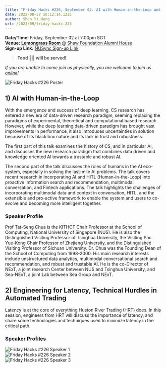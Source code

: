 ```yaml
---
title: "Friday Hacks #226, September 02: AI with Human-in-the-Loop and Engineering for Latency"
date: 2022-08-27 10:12:14.1235
author: Shen Yi Hong
url: /2022/09/friday-hacks-226
---
```


**Date/Time:** Friday, September 02 at 7:00pm SGT<br />
**Venue:** [**Lemongrass Room** @ Shaw Foundation Alumni House](https://goo.gl/maps/V1U2CYeW4Ct6Hu6g9)<br />
**Sign-up Link:** [NUSync Sign-up Link](https://nus.campuslabs.com/engage/submitter/form/start/555162)<br />

> **Food 🍱🍚 will be served!**

_If you are unable to come join us physically, you are welcome to join us [online](https://nus-sg.zoom.us/j/83482473723?pwd=TW5nWitzRFlhOWdLaEVKYlVGMjJDdz09)!_

<img src="/img/2022/fh/226/226.png" alt="Friday Hacks #226 Poster" /><br />

## 1) AI with Human-in-the-Loop

With the emergence and success of deep learning, CS research has entered a new era of data-driven research paradigm, seeming replacing the paradigms of experimental, theoretical and computational based research. However, while the deep learning data-driven paradigm has brought vast improvements in performance, it also introduces uncertainties in solution because of its black box nature and its lack in trust and robustness. 

The first part of this talk examines the history of CS, and in particular AI, and discusses the new research paradigm that combines data driven and knowledge oriented AI towards a trustable and robust AI.

The second part of the talk discusses the roles of humans in the AI eco-system, especially in solving the last-mile AI problems. The talk covers recent research in incorporating AI and HITL (Human-in-the-Loop) into proactive information search and recommendation, multimodal conversation, and Fintech applications. The talk highlights the challenges of incorporating multimodal data and context in conversation, HITL, and the extensible and pro-active framework to enable the system and users to co-evolve and becoming more intelligent together.

### Speaker Profile

Prof Tat-Seng Chua is the KITHCT Chair Professor at the School of Computing, National University of Singapore (NUS). He is also the Distinguished Visiting Professor of Tsinghua University, the Visiting Pao Yue-Kong Chair Professor of Zhejiang University, and the Distinguished Visiting Professor of Sichuan University. Dr. Chua was the Founding Dean of the School of Computing from 1998-2000. His main research interests include unstructured data analytics, multimodal conversational search and recommendation, and robust and trustable AI. He is the co-Director of NExT, a joint research Center between NUS and Tsinghua University, and Sea-NExT, a joint Lab between Sea Group and NExT.


## 2) Engineering for Latency, Technical Hurdles in Automated Trading 

Latency is at the core of everything Huston River Trading (HRT) does. In this session, engineers from HRT will discuss the importance of latency, and share some technologies and techniques used to minimize latency in the critical path.

### Speaker Profiles

<img src="/img/2022/fh/226/226-s1.jpg" alt="Friday Hacks #226 Speaker 1" /><br />
<img src="/img/2022/fh/226/226-s2.jpg" alt="Friday Hacks #226 Speaker 2" /><br />
<img src="/img/2022/fh/226/226-s3.jpg" alt="Friday Hacks #226 Speaker 3" /><br />